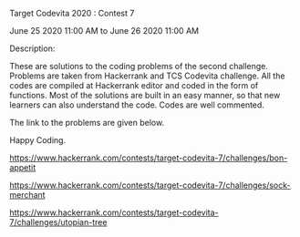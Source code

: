 Target Codevita 2020 : Contest 7

June 25 2020 11:00 AM to June 26 2020 11:00 AM

Description:

These are solutions to the coding problems of the second challenge. Problems are taken from Hackerrank and TCS Codevita challenge. All the codes are compiled at Hackerrank editor and coded in the form of functions. Most of the solutions are built in an easy manner, so that new learners can also understand the code. Codes are well commented.

The link to the problems are given below.

Happy Coding.

https://www.hackerrank.com/contests/target-codevita-7/challenges/bon-appetit

https://www.hackerrank.com/contests/target-codevita-7/challenges/sock-merchant

https://www.hackerrank.com/contests/target-codevita-7/challenges/utopian-tree
